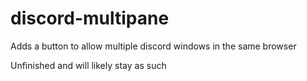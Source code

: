 # discord-multipane

Adds a button to allow multiple discord windows in the same browser

Unfinished and will likely stay as such
